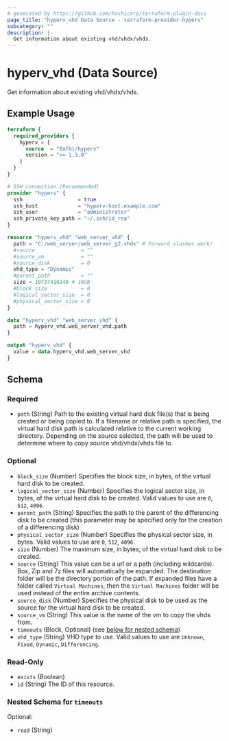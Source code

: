 ```yaml
---
# generated by https://github.com/hashicorp/terraform-plugin-docs
page_title: "hyperv_vhd Data Source - terraform-provider-hyperv"
subcategory: ""
description: |-
  Get information about existing vhd/vhdx/vhds.
---
```


# hyperv_vhd (Data Source)

Get information about existing vhd/vhdx/vhds.

## Example Usage

```terraform
terraform {
  required_providers {
    hyperv = {
      source  = "Bafbi/hyperv"
      version = ">= 1.3.0"
    }
  }
}

# SSH connection (Recommended)
provider "hyperv" {
  ssh                  = true
  ssh_host             = "hyperv-host.example.com"
  ssh_user             = "administrator"
  ssh_private_key_path = "~/.ssh/id_rsa"
}

resource "hyperv_vhd" "web_server_vhd" {
  path = "C:/web_server/web_server_g2.vhdx" # Forward slashes work!
  #source               = ""
  #source_vm            = ""
  #source_disk          = 0
  vhd_type = "Dynamic"
  #parent_path          = ""
  size = 10737418240 # 10GB
  #block_size           = 0
  #logical_sector_size  = 0
  #physical_sector_size = 0
}

data "hyperv_vhd" "web_server_vhd" {
  path = hyperv_vhd.web_server_vhd.path
}

output "hyperv_vhd" {
  value = data.hyperv_vhd.web_server_vhd
}
```

<!-- schema generated by tfplugindocs -->
## Schema

### Required

- `path` (String) Path to the existing virtual hard disk file(s) that is being created or being copied to. If a filename or relative path is specified, the virtual hard disk path is calculated relative to the current working directory. Depending on the source selected, the path will be used to determine where to copy source vhd/vhdx/vhds file to.

### Optional

- `block_size` (Number) Specifies the block size, in bytes, of the virtual hard disk to be created.
- `logical_sector_size` (Number) Specifies the logical sector size, in bytes, of the virtual hard disk to be created. Valid values to use are `0`, `512`, `4096`.
- `parent_path` (String) Specifies the path to the parent of the differencing disk to be created (this parameter may be specified only for the creation of a differencing disk)
- `physical_sector_size` (Number) Specifies the physical sector size, in bytes. Valid values to use are `0`, `512`, `4096`.
- `size` (Number) The maximum size, in bytes, of the virtual hard disk to be created.
- `source` (String) This value can be a url or a path (including wildcards). Box, Zip and 7z files will automatically be expanded. The destination folder will be the directory portion of the path. If expanded files have a folder called `Virtual Machines`, then the `Virtual Machines` folder will be used instead of the entire archive contents.
- `source_disk` (Number) Specifies the physical disk to be used as the source for the virtual hard disk to be created.
- `source_vm` (String) This value is the name of the vm to copy the vhds from.
- `timeouts` (Block, Optional) (see [below for nested schema](#nestedblock--timeouts))
- `vhd_type` (String) VHD type to use. Valid values to use are `Unknown`, `Fixed`, `Dynamic`, `Differencing`.

### Read-Only

- `exists` (Boolean)
- `id` (String) The ID of this resource.

<a id="nestedblock--timeouts"></a>
### Nested Schema for `timeouts`

Optional:

- `read` (String)
